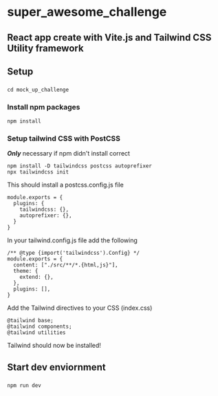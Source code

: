 # super_awesome_challenge

## React app create with Vite.js and Tailwind CSS Utility framework

## Setup

### 
```
cd mock_up_challenge
```

### Install npm packages
```
npm install
```

### Setup tailwind CSS with PostCSS
<b><i> Only</i></b> necessary if npm didn't install correct
```
npm install -D tailwindcss postcss autoprefixer
npx tailwindcss init
```
This should install a postcss.config.js file

```
module.exports = {
  plugins: {
    tailwindcss: {},
    autoprefixer: {},
  }
}
```
In your tailwind.config.js file add the following
```
/** @type {import('tailwindcss').Config} */
module.exports = {
  content: ["./src/**/*.{html,js}"],
  theme: {
    extend: {},
  },
  plugins: [],
}
```
Add the Tailwind directives to your CSS (index.css)
```
@tailwind base;
@tailwind components;
@tailwind utilities
```

Tailwind should now be installed!

## Start dev enviornment
###
```
npm run dev
```


